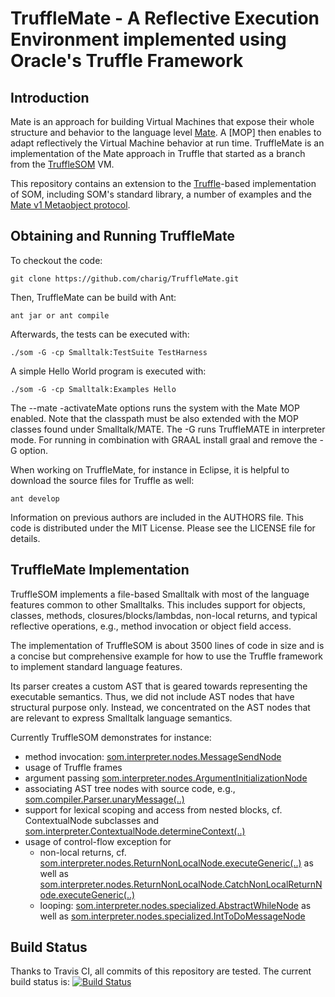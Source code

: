 TruffleMate - A Reflective Execution Environment implemented using Oracle's Truffle Framework
=============================================================================================

Introduction
------------

Mate is an approach for building Virtual Machines that expose their whole 
structure and behavior to the language level [Mate].
A [MOP] then enables to adapt reflectively the Virtual Machine behavior at run time.
TruffleMate is an implementation of the Mate approach in Truffle that started as a branch from the [TruffleSOM] VM.

This repository contains an extension to the [Truffle][T]-based implementation of SOM, including
SOM's standard library, a number of examples and the [Mate v1 Metaobject protocol][M]. 

Obtaining and Running TruffleMate
--------------------------------

To checkout the code:

    git clone https://github.com/charig/TruffleMate.git

Then, TruffleMate can be build with Ant:

    ant jar or ant compile

Afterwards, the tests can be executed with:

    ./som -G -cp Smalltalk:TestSuite TestHarness
   
A simple Hello World program is executed with:

    ./som -G -cp Smalltalk:Examples Hello

The --mate -activateMate options runs the system with the Mate MOP enabled. Note that the classpath must be also extended with the MOP classes found under Smalltalk/MATE. The -G runs TruffleMATE in interpreter mode. For running in combination with GRAAL install graal and remove the -G option.

When working on TruffleMate, for instance in Eclipse, it is helpful to download
the source files for Truffle as well:

    ant develop

Information on previous authors are included in the AUTHORS file. This code is
distributed under the MIT License. Please see the LICENSE file for details.

TruffleMate Implementation
-------------------------

TruffleSOM implements a file-based Smalltalk with most of the language features
common to other Smalltalks. This includes support for objects, classes,
methods, closures/blocks/lambdas, non-local returns, and typical reflective
operations, e.g., method invocation or object field access.

The implementation of TruffleSOM is about 3500 lines of code in size and is a
concise but comprehensive example for how to use the Truffle framework to
implement standard language features.

Its parser creates a custom AST that is geared towards representing the
executable semantics. Thus, we did not include AST nodes that have structural
purpose only. Instead, we concentrated on the AST nodes that are relevant to
express Smalltalk language semantics.

Currently TruffleSOM demonstrates for instance:

 - method invocation: [som.interpreter.nodes.MessageSendNode](hhttps://github.com/SOM-st/TruffleSOM/blob/master/src/som/interpreter/nodes/MessageSendNode.java#L626)
 - usage of Truffle frames
 - argument passing [som.interpreter.nodes.ArgumentInitializationNode](https://github.com/SOM-st/TruffleSOM/blob/master/src/som/interpreter/nodes/ArgumentInitializationNode.java#L24)
 - associating AST tree nodes with source code, e.g., [som.compiler.Parser.unaryMessage(..)](https://github.com/smarr/TruffleSOM/blob/master/src/som/compiler/Parser.java#L652)
 - support for lexical scoping and access from nested blocks, cf.
   ContextualNode subclasses and [som.interpreter.ContextualNode.determineContext(..)](https://github.com/smarr/TruffleSOM/blob/master/src/som/interpreter/nodes/ContextualNode.java#L59)
 - usage of control-flow exception for
     - non-local returns, cf. [som.interpreter.nodes.ReturnNonLocalNode.executeGeneric(..)](https://github.com/smarr/TruffleSOM/blob/master/src/som/interpreter/nodes/ReturnNonLocalNode.java#L68)
       as well as [som.interpreter.nodes.ReturnNonLocalNode.CatchNonLocalReturnNode.executeGeneric(..)](https://github.com/SOM-st/TruffleSOM/blob/master/src/som/interpreter/nodes/ReturnNonLocalNode.java#L124)
     - looping: [som.interpreter.nodes.specialized.AbstractWhileNode](https://github.com/SOM-st/TruffleSOM/blob/master/src/som/interpreter/nodes/specialized/AbstractWhileNode.java#L62)
       as well as [som.interpreter.nodes.specialized.IntToDoMessageNode](https://github.com/SOM-st/TruffleSOM/blob/master/src/som/interpreter/nodes/specialized/IntToDoMessageNode.java#L52)


Build Status
------------

Thanks to Travis CI, all commits of this repository are tested.
The current build status is: [![Build Status](
https://travis-ci.org/charig/TruffleMATE.png)](https://travis-ci.org/charig/TruffleMATE)

 [SOM]: http://www.hpi.uni-potsdam.de/hirschfeld/projects/som/
 [SOMst]: https://travis-ci.org/SOM-st/
 [Mate]: http://dl.acm.org/citation.cfm?id=2814241
 [TruffleMate]: https://travis-ci.org/charig/TruffleMate
 [TruffleSOM]: https://github.com/SOM-st/TruffleSOM
 [RS]:  http://dx.doi.org/10.1016/j.cl.2005.02.003
 [T]:   http://www.christianwimmer.at/Publications/Wuerthinger12a/
 [M]:   http://dl.acm.org/citation.cfm?id=2814241
